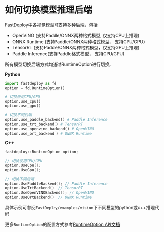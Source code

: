 # 如何切换模型推理后端

FastDeploy中各视觉模型可支持多种后端，包括
- OpenVINO (支持Paddle/ONNX两种格式模型, 仅支持CPU上推理)
- ONNX Runtime (支持Paddle/ONNX两种格式模型， 支持CPU/GPU）
- TensorRT (支持Paddle/ONNX两种格式模型，仅支持GPU上推理)
- Paddle Inference(支持Paddle格式模型， 支持CPU/GPU)

所有模型切换后端方式均通过RuntimeOption进行切换，

**Python**
```python
import fastdeploy as fd
option = fd.RuntimeOption()

# 切换使用CPU/GPU
option.use_cpu()
option.use_gpu()

# 切换不同后端
option.use_paddle_backend() # Paddle Inference
option.use_trt_backend() # TensorRT
option.use_openvino_backend() # OpenVINO
option.use_ort_backend() # ONNX Runtime

```

**C++**
```C++
fastdeploy::RuntimeOption option;

// 切换使用CPU/GPU
option.UseCpu();
option.UseGpu();

// 切换不同后端
option.UsePaddleBackend(); // Paddle Inference
option.UseTrtBackend(); // TensorRT
option.UseOpenVINOBackend(); // OpenVINO
option.UseOrtBackend(); // ONNX Runtime
```

具体示例可参阅`FastDeploy/examples/vision`下不同模型的python或c++推理代码

更多`RuntimeOption`的配置方式参考[RuntimeOption API文档](../../docs/api/runtime/runtime_option.md)
